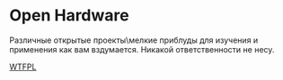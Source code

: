 # Open Hardware

Различные открытые проекты\мелкие приблуды для изучения и применения как вам вздумается. 
Никакой ответственности не несу.

[WTFPL](http://www.wtfpl.net/)<br>
